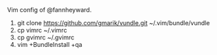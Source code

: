 Vim config of @fannheyward.

1. git clone https://github.com/gmarik/vundle.git ~/.vim/bundle/vundle
2. cp vimrc ~/.vimrc
3. cp gvimrc ~/.gvimrc
4. vim +BundleInstall +qa
